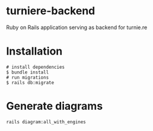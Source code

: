 # turniere-backend
Ruby on Rails application serving as backend for turnie.re

# Installation
```
# install dependencies
$ bundle install
# run migrations
$ rails db:migrate
```

# Generate diagrams
```
rails diagram:all_with_engines
```
